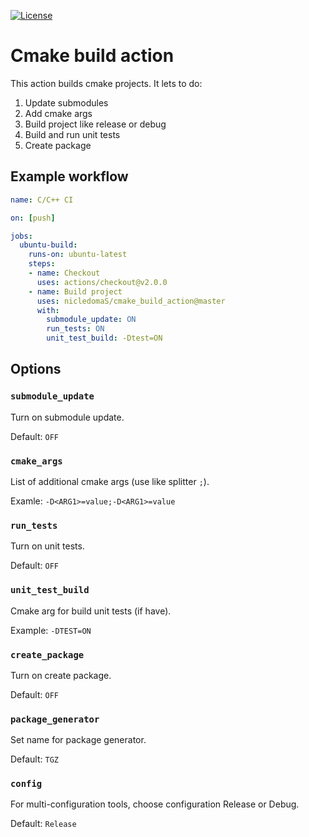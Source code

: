 [![License][license-image]][license-url]
# Cmake build action
This action builds cmake projects.
It lets to do:
1) Update submodules
2) Add cmake args
3) Build project like release or debug
4) Build and run unit tests
5) Create package

## Example workflow
```yaml
name: C/C++ CI

on: [push]

jobs:
  ubuntu-build:
    runs-on: ubuntu-latest
    steps:
    - name: Checkout
      uses: actions/checkout@v2.0.0
    - name: Build project
      uses: nicledomaS/cmake_build_action@master
      with:
        submodule_update: ON
        run_tests: ON
        unit_test_build: -Dtest=ON
```
## Options
### `submodule_update`
Turn on submodule update.

Default: `OFF`

### `cmake_args`
List of additional cmake args (use like splitter `;`).

Examle: `-D<ARG1>=value;-D<ARG1>=value`

### `run_tests`
Turn on unit tests.

Default: `OFF`

### `unit_test_build`
Cmake arg for build unit tests (if have).

Example: `-DTEST=ON`

### `create_package`
Turn on create package.

Default: `OFF`

### `package_generator`
Set name for package generator.

Default: `TGZ`

### `config`
For multi-configuration tools, choose configuration Release or Debug.

Default: `Release`

[license-image]: https://img.shields.io/badge/license-MIT-blue.svg
[license-url]: LICENSE
